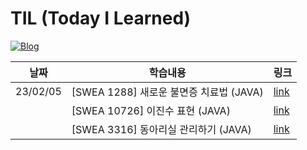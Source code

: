 # TIL (Today I Learned)
[![Blog](https://img.shields.io/badge/Blog-velog.io/@jay39-blue.svg)](https://velog.io/@jay39)

|날짜|학습내용|링크|
| ------ | ------ | ------ |
| 23/02/05 | [SWEA 1288] 새로운 불면증 치료법 (JAVA) | [link](https://velog.io/@jay39/SWEA-1288-%EC%83%88%EB%A1%9C%EC%9A%B4-%EB%B6%88%EB%A9%B4%EC%A6%9D-%EC%B9%98%EB%A3%8C%EB%B2%95-java) |
|| [SWEA 10726] 이진수 표현 (JAVA) | [link](https://velog.io/@jay39/SWEA-10726-%EC%9D%B4%EC%A7%84%EC%88%98-%ED%91%9C%ED%98%84-JAVA) | 
|| [SWEA 3316] 동아리실 관리하기 (JAVA) | [link](https://velog.io/@jay39/SWEA-3316-%EB%8F%99%EC%95%84%EB%A6%AC%EC%8B%A4-%EA%B4%80%EB%A6%AC%ED%95%98%EA%B8%B0-JAVA) | 
